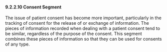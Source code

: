 #### 9.2.2.10 Consent Segment

The issue of patient consent has become more important, particularly in the tracking of consent for the release of or exchange of information. The pieces of information recorded when dealing with a patient consent tend to be similar, regardless of the purpose of the consent. This segment combines these pieces of information so that they can be used for consents of any type.
